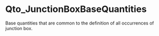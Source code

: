 # Qto_JunctionBoxBaseQuantities

Base quantities that are common to the definition of all occurrences of junction box.
